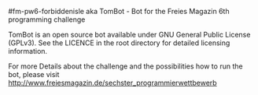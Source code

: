 #fm-pw6-forbiddenisle aka TomBot - Bot for the Freies Magazin 6th programming challenge

TomBot is an open source bot available under GNU General Public License (GPLv3). See the LICENCE in the root directory for detailed licensing information.

For more Details about the challenge and the possibilities how to run the bot, please visit
http://www.freiesmagazin.de/sechster_programmierwettbewerb